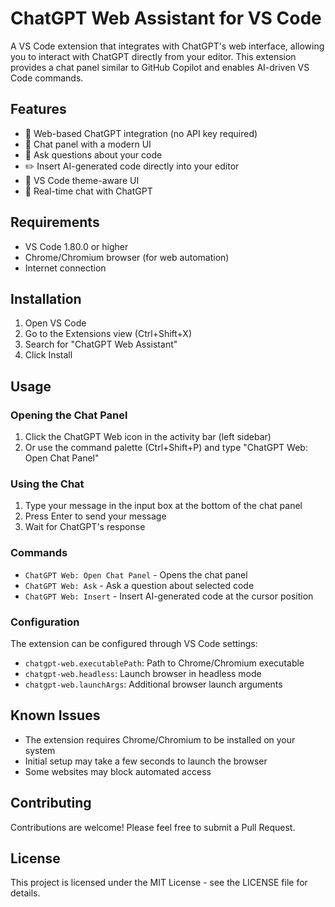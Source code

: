 # ChatGPT Web Assistant for VS Code

A VS Code extension that integrates with ChatGPT's web interface, allowing you to interact with ChatGPT directly from your editor. This extension provides a chat panel similar to GitHub Copilot and enables AI-driven VS Code commands.

## Features

- 🎯 Web-based ChatGPT integration (no API key required)
- 💬 Chat panel with a modern UI
- 📝 Ask questions about your code
- ✏️ Insert AI-generated code directly into your editor
- 🎨 VS Code theme-aware UI
- 🔄 Real-time chat with ChatGPT

## Requirements

- VS Code 1.80.0 or higher
- Chrome/Chromium browser (for web automation)
- Internet connection

## Installation

1. Open VS Code
2. Go to the Extensions view (Ctrl+Shift+X)
3. Search for "ChatGPT Web Assistant"
4. Click Install

## Usage

### Opening the Chat Panel

1. Click the ChatGPT Web icon in the activity bar (left sidebar)
2. Or use the command palette (Ctrl+Shift+P) and type "ChatGPT Web: Open Chat Panel"

### Using the Chat

1. Type your message in the input box at the bottom of the chat panel
2. Press Enter to send your message
3. Wait for ChatGPT's response

### Commands

- `ChatGPT Web: Open Chat Panel` - Opens the chat panel
- `ChatGPT Web: Ask` - Ask a question about selected code
- `ChatGPT Web: Insert` - Insert AI-generated code at the cursor position

### Configuration

The extension can be configured through VS Code settings:

- `chatgpt-web.executablePath`: Path to Chrome/Chromium executable
- `chatgpt-web.headless`: Launch browser in headless mode
- `chatgpt-web.launchArgs`: Additional browser launch arguments

## Known Issues

- The extension requires Chrome/Chromium to be installed on your system
- Initial setup may take a few seconds to launch the browser
- Some websites may block automated access

## Contributing

Contributions are welcome! Please feel free to submit a Pull Request.

## License

This project is licensed under the MIT License - see the LICENSE file for details.
